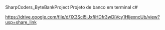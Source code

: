  SharpCoders_ByteBankProject  Projeto de banco em terminal c#


https://drive.google.com/file/d/1X3Scl5iJxfiHDfr3wDiVcy1HIjexncUb/view?usp=share_link
